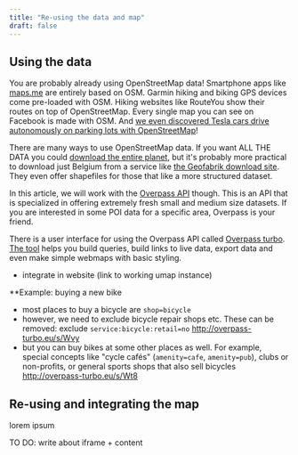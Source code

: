 ```yaml
---
title: "Re-using the data and map"
draft: false
---
```


## Using the data

You are probably  already using OpenStreetMap data! Smartphone apps like [maps.me](http://resultmaps.neis-one.org/osm-changesets?comment=MapComplete%20pomp#9/50.9783/3.8232) are entirely based on OSM. Garmin hiking and biking GPS devices come pre-loaded with OSM. Hiking websites like RouteYou show their routes on top of OpenStreetMap. Every single map you can see on Facebook is made with OSM. And [we even discovered Tesla cars drive autonomously on parking lots with OpenStreetMap](https://teslamotorsclub.com/blog/2019/11/04/tesla-owners-can-edit-maps-to-improve-summon-routes/)!

There are many ways to use OpenStreetMap data. If you want ALL THE DATA you could [download the entire planet](https://wiki.openstreetmap.org/wiki/Planet.osm), but it's probably more practical to download just Belgium from a service like [the Geofabrik download site](http://download.geofabrik.de/europe/belgium.html). They even offer shapefiles for those that like a more structured dataset.

In this article, we will work with the [Overpass API](https://wiki.openstreetmap.org/wiki/Overpass_API) though. This is an API that is specialized in offering extremely fresh small and medium size datasets. If you are interested in some POI data for a specific area, Overpass is your friend.

There is a user interface for using the Overpass API called [Overpass turbo](https://wiki.openstreetmap.org/wiki/Overpass_turbo). [The tool](http://overpass-turbo.eu/) helps you build queries, build links to live data, export data and even make simple webmaps with basic styling. 

* integrate in website (link to working umap instance)


**Example: buying a new bike

- most places to buy a bicycle are `shop=bicycle`
- however, we need to exclude bicycle repair shops etc. These can be removed: exclude `service:bicycle:retail=no`
http://overpass-turbo.eu/s/Wvy
- but you can buy bikes at some other places as well. For example, special concepts like "cycle cafés" (`amenity=cafe`, `amenity=pub`), clubs or non-profits, or general sports shops that also sell bicycles
http://overpass-turbo.eu/s/Wt8


## Re-using and integrating the map

lorem ipsum

TO DO: write about iframe + content
